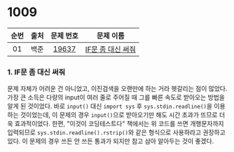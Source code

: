 # 1009



| 순번 |     출처      |                          문제 번호                           |                          문제 이름                           |
| :--: | :----------------: | :----------------------------------------------------------: | :----------------------------------------------------------: |
|  01  | 백준 | <a href="https://www.acmicpc.net/problem/19637" target="_blank">19637</a> | <a href="https://www.acmicpc.net/problem/19637" target="_blank">IF문 좀 대신 써줘</a> |



### 1. IF문 좀 대신 써줘

문제 자체가 어려운 건 아니었고, 이진검색을 오랜만에 하는 거라 헷갈리는 점이 많았다. 가장 큰 소득은 다량의 input이 여러 줄로 주어질 때 그를 빠른 속도로 받아오는 방법을 알게 된 것이었다. 바로 `input()` 대신 `import sys` 후  `sys.stdin.readline()`을 이용하는 것이었는데, 이 문제의 경우 `input()`으로 받아오기만 해도 시간 초과가 뜨므로 더욱 효과적이었다. 한편, "이것이 코딩테스트다" 책에서는 위 코드를 쓰면 개행문자까지 입력되므로   `sys.stdin.readline().rstrip()`와 같은 형식으로 사용하라고 권장하고 있다. 이 문제의 경우 쓰든 안 쓰든 통과가 되지만 참고 삼아 알아두는 것이 좋겠다.


